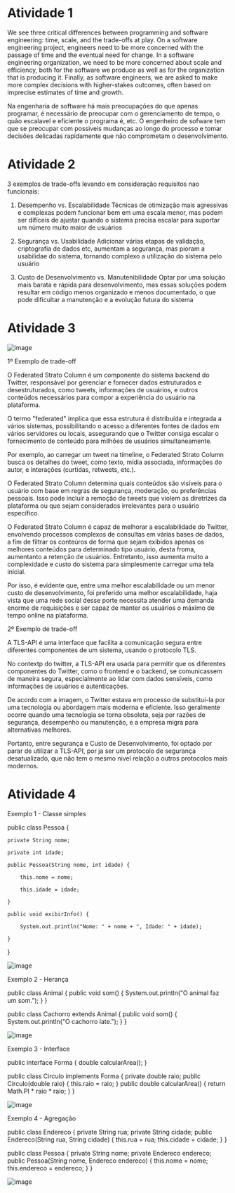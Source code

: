 # Atividade 1

We see three critical differences between programming and software engineering: time, scale, and the trade-offs at play. On a software engineering project, engineers need to be more concerned with the passage of time and the eventual need for change. In a software engineering organization, we need to be more concerned about scale and efficiency, both for the software we produce as well as for the organization that is producing it. Finally, as software engineers, we are asked to make more complex decisions with higher-stakes outcomes, often based on imprecise estimates of time and growth.

Na engenharia de software há mais preocupações do que apenas programar, é necessário de preocupar com o gerenciamento de tempo, o quão escalavel e eficiente o programa é, etc. O engenheiro de sofware tem que se preocupar com possiveis mudanças ao longo do processo e tomar decisões delicadas rapidamente que não comprometam o desenvolvimento.

# Atividade 2


3 exemplos de trade-offs levando em consideração requisitos nao funcionais:

1. Desempenho vs. Escalabilidade
Técnicas de otimização mais agressivas e complexas podem funcionar bem em uma escala menor, mas podem ser difíceis de ajustar quando o sistema precisa escalar para suportar um número muito maior de usuários

2. Segurança vs. Usabilidade
Adicionar várias etapas de validação, criptografia de dados etc, aumentam a segurança, mas pioram a usabilidae do sistema, tornando complexo a utilização do sistema pelo usuário 

3. Custo de Desenvolvimento vs. Manutenibilidade
Optar por uma solução mais barata e rápida para desenvolvimento, mas essas soluções podem resultar em código menos organizado e menos documentado, o que pode dificultar a manutenção e a evolução futura do sistema




# Atividade 3

![image](https://github.com/user-attachments/assets/4efee842-3075-480d-a657-190d03858a6e)


1º Exemplo de trade-off
 
O Federated Strato Column é um componente do sistema backend do Twitter, responsável por gerenciar e fornecer dados estruturados e desestruturados, como tweets, informações de usuários, e outros conteúdos necessários para compor a experiência do usuário na plataforma.

O termo "federated" implica que essa estrutura é distribuída e integrada a vários sistemas, possibilitando o acesso a diferentes fontes de dados em vários servidores ou locais, assegurando que o Twitter consiga escalar o fornecimento de conteúdo para milhões de usuários simultaneamente.

Por exemplo, ao carregar um tweet na timeline, o Federated Strato Column busca os detalhes do tweet, como texto, mídia associada, informações do autor, e interações (curtidas, retweets, etc.).

O Federated Strato Column determina quais conteúdos são visíveis para o usuário com base em regras de segurança, moderação, ou preferências pessoais. Isso pode incluir a remoção de tweets que violem as diretrizes da plataforma ou que sejam considerados irrelevantes para o usuário específico.

O Federated Strato Column é capaz de melhorar a escalabilidade do Twitter, envolvendo processos complexos de consultas em várias bases de dados, a fim de filtrar os conteúros de forma que sejam exibidos apenas os melhores conteúdos para determinado tipo usuário, desta froma, aumentanto a retenção de usuários. Entretanto, isso aumenta muito a complexidade e custo do sistema para simplesmente carregar uma tela inicial.

Por isso, é evidente que, entre uma melhor escalabilidade ou um menor custo de desenvolvimento, foi preferido uma melhor escalabilidade, haja vista que uma rede social desse porte necessita atender uma demanda enorme de requisições e ser capaz de manter os usuários o máximo de tempo online na plataforma.



2º Exemplo de trade-off

A TLS-API é uma interface que facilita a comunicação segura entre diferentes componentes de um sistema, usando o protocolo TLS. 

No contextp do twitter, a TLS-API era usada para permitir que os diferentes componentes do Twitter, como o frontend e o backend, se comunicassem de maneira segura, especialmente ao lidar com dados sensíveis, como informações de usuários e autenticações.

De acordo com a imagem, o Twitter estava em processo de substituí-la por uma tecnologia ou abordagem mais moderna e eficiente. Isso geralmente ocorre quando uma tecnologia se torna obsoleta, seja por razões de segurança, desempenho ou manutenção, e a empresa migra para alternativas melhores.

Portanto, entre segurança e Custo de Desenvolvimento, foi optado por parar de utilizar a TLS-API, por ja ser um protocolo de segurança desatualizado, que não tem o mesmo nivel relação a outros protocolos mais modernos.  


# Atividade 4

Exemplo 1 - Classe simples

public class Pessoa {

    private String nome;
    
    private int idade;
    
    public Pessoa(String nome, int idade) {
    
        this.nome = nome;
        
        this.idade = idade;
        
    }
    
    public void exibirInfo() {
    
        System.out.println("Nome: " + nome + ", Idade: " + idade);
        
    }
    
}

![image](https://github.com/user-attachments/assets/ae7bda3f-7baa-4f73-8674-5ede3f84d2ae)


Exemplo 2 - Herança

public class Animal {
    public void som() {
        System.out.println("O animal faz um som.");
    }
}

public class Cachorro extends Animal {
    public void som() {
        System.out.println("O cachorro late.");
    }
}

![image](https://github.com/user-attachments/assets/a15bf12b-6f9b-46c2-aeeb-4aad6770dac6)


Exemplo 3 - Interface

public interface Forma {
    double calcularArea();
}

public class Circulo implements Forma {
    private double raio;
    public Circulo(double raio) {
        this.raio = raio;
    }
    public double calcularArea() {
        return Math.PI * raio * raio;
    }
}

![image](https://github.com/user-attachments/assets/490b0e77-a6b6-4f0b-bc66-e7806c60de25)


Exemplo 4 - Agregação

public class Endereco {
    private String rua;
    private String cidade;
    public Endereco(String rua, String cidade) {
        this.rua = rua;
        this.cidade = cidade;
    }
}

public class Pessoa {
    private String nome;
    private Endereco endereco;
    public Pessoa(String nome, Endereco endereco) {
        this.nome = nome;
        this.endereco = endereco;
    }
}

![image](https://github.com/user-attachments/assets/9f924777-d3af-47be-a551-25a83d089165)
